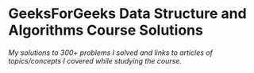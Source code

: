 # GeeksForGeeks Data Structure and Algorithms Course Solutions
###### My solutions to 300+ problems I solved and links to articles of topics/concepts I covered while studying the course.

